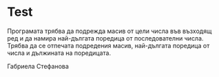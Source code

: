# Test

Програмата трябва да подрежда масив от цели числа във възходящ ред и да намира най-дългата поредица от последователни числа. Трябва да се отпечата подредения масив, най-дългата поредица от числа и дължината на поредицата. 

Габриела Стефанова
                                                                                                                                                                                            

                                                                                                                                              
